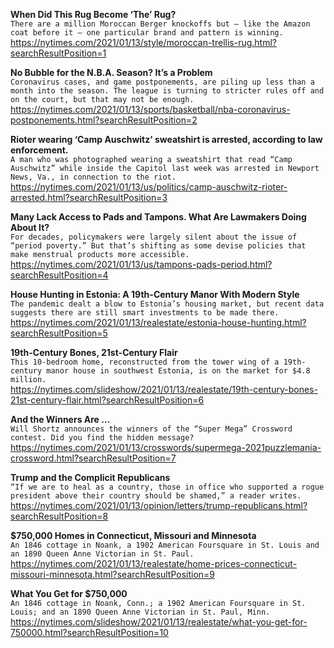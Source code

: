 **When Did This Rug Become ‘The’ Rug?**\
`There are a million Moroccan Berger knockoffs but — like the Amazon coat before it — one particular brand and pattern is winning.`\
https://nytimes.com/2021/01/13/style/moroccan-trellis-rug.html?searchResultPosition=1

**No Bubble for the N.B.A. Season? It’s a Problem**\
`Coronavirus cases, and game postponements, are piling up less than a month into the season. The league is turning to stricter rules off and on the court, but that may not be enough.`\
https://nytimes.com/2021/01/13/sports/basketball/nba-coronavirus-postponements.html?searchResultPosition=2

**Rioter wearing ‘Camp Auschwitz’ sweatshirt is arrested, according to law enforcement.**\
`A man who was photographed wearing a sweatshirt that read “Camp Auschwitz” while inside the Capitol last week was arrested in Newport News, Va., in connection to the riot.`\
https://nytimes.com/2021/01/13/us/politics/camp-auschwitz-rioter-arrested.html?searchResultPosition=3

**Many Lack Access to Pads and Tampons. What Are Lawmakers Doing About It?**\
`For decades, policymakers were largely silent about the issue of “period poverty.” But that’s shifting as some devise policies that make menstrual products more accessible.`\
https://nytimes.com/2021/01/13/us/tampons-pads-period.html?searchResultPosition=4

**House Hunting in Estonia: A 19th-Century Manor With Modern Style**\
`The pandemic dealt a blow to Estonia’s housing market, but recent data suggests there are still smart investments to be made there.`\
https://nytimes.com/2021/01/13/realestate/estonia-house-hunting.html?searchResultPosition=5

**19th-Century Bones, 21st-Century Flair**\
`This 10-bedroom home, reconstructed from the tower wing of a 19th-century manor house in southwest Estonia, is on the market for $4.8 million.`\
https://nytimes.com/slideshow/2021/01/13/realestate/19th-century-bones-21st-century-flair.html?searchResultPosition=6

**And the Winners Are …**\
`Will Shortz announces the winners of the “Super Mega” Crossword  contest. Did you find the hidden message?`\
https://nytimes.com/2021/01/13/crosswords/supermega-2021puzzlemania-crossword.html?searchResultPosition=7

**Trump and the Complicit Republicans**\
`“If we are to heal as a country, those in office who supported a rogue president above their country should be shamed,” a reader writes.`\
https://nytimes.com/2021/01/13/opinion/letters/trump-republicans.html?searchResultPosition=8

**$750,000 Homes in Connecticut, Missouri and Minnesota**\
`An 1846 cottage in Noank, a 1902 American Foursquare in St. Louis and an 1890 Queen Anne Victorian in St. Paul.`\
https://nytimes.com/2021/01/13/realestate/home-prices-connecticut-missouri-minnesota.html?searchResultPosition=9

**What You Get for $750,000**\
`An 1846 cottage in Noank, Conn.; a 1902 American Foursquare in St. Louis; and an 1890 Queen Anne Victorian in St. Paul, Minn.`\
https://nytimes.com/slideshow/2021/01/13/realestate/what-you-get-for-750000.html?searchResultPosition=10

